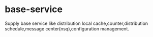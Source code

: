 base-service
============

Supply base service like distribution local cache,counter,distribution schedule,message center(nsq),configuration management.
